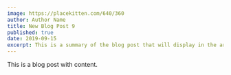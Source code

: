 ```yaml
---
image: https://placekitten.com/640/360
author: Author Name
title: New Blog Post 9
published: true
date: 2019-09-15
excerpt: This is a summary of the blog post that will display in the article list.
---
```


This is a blog post with content.